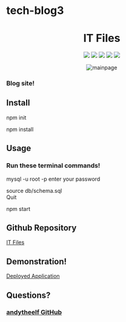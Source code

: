 # tech-blog3<h1 align="center">IT Files</h1>

<p align="center">
    <img src="https://img.shields.io/badge/Javascript-brightgreen"/>
    <img src="https://img.shields.io/badge/Mysql-red"/>
    <img src="https://img.shields.io/badge/Node.js-success"/>
    <img src="https://img.shields.io/badge/Sequelize-blue"/>  
    <img src="https://img.shields.io/badge/Handlebars-orange"/>
</p>

<p align="center">
    <img src="../assets/img.jpg" alt="mainpage"/>
</p>


### Blog site!

## Install
npm init

npm install   

## Usage
### Run these terminal commands!

mysql -u root -p
enter your password  

source db/schema.sql  
   Quit   

npm start
  
## Github Repository   
[IT Files](https://github.com/andytheelf/tech-blog3)    

## Demonstration! 
[Deployed Application](https://morning-taiga-89139.herokuapp.com/)      

## Questions?
### [andytheelf GitHub](https://github.com/andytheelf)